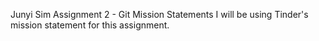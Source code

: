 Junyi Sim
Assignment 2 - Git Mission Statements
I will be using Tinder's mission statement for this assignment. 


